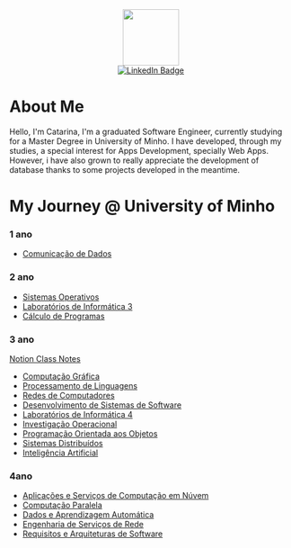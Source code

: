 
<div id="header" align="center">
  <img src="https://media.giphy.com/media/M9gbBd9nbDrOTu1Mqx/giphy.gif" width="100"/>
</div>

<div id="badges" align="center">
  <a href="https://www.linkedin.com/in/catarina-gon%C3%A7alves-684b241a3/">
    <img src="https://img.shields.io/badge/LinkedIn-blue?style=for-the-badge&logo=linkedin&logoColor=white" alt="LinkedIn Badge"/>
  </a>
</div>

# About Me
Hello, I'm Catarina, I'm a graduated Software Engineer, currently studying for a Master Degree in University of Minho. I have developed, through my studies, a special interest for Apps Development, specially Web Apps. However, i have also grown to really appreciate the development of database thanks to some projects developed in the meantime.


# My Journey @ University of Minho

### 1 ano

  - [Comunicação de Dados](https://github.com/CatarinaOG/Projeto-CD)


### 2 ano

  - [Sistemas Operativos](https://github.com/CatarinaOG/Projeto-SO)
  - [Laboratórios de Informática 3](https://github.com/CatarinaOG/Projeto-LI3)
  - [Cálculo de Programas](https://github.com/CatarinaOG/Projeto-CP)


### 3 ano

[Notion Class Notes](https://secret-soup-bd9.notion.site/3ano2sem-1c169c5b507d4a5f9d0330e31e7aa093)

  - [Computação Gráfica](https://github.com/CatarinaOG/Projeto-CG)
  - [Processamento de Linguagens](https://github.com/CatarinaOG/Projeto-PL)
  - [Redes de Computadores](https://github.com/CatarinaOG/TPs-RC)
  - [Desenvolvimento de Sistemas de Software](https://github.com/CatarinaOG/Projeto-DSS)
  - [Laboratórios de Informática 4](https://github.com/CatarinaOG/Projeto-LI4)
  - [Investigação Operacional](https://github.com/CatarinaOG/Projeto-IO)
  - [Programação Orientada aos Objetos](https://github.com/CatarinaOG/Projeto-POO)
  - [Sistemas Distribuídos](https://github.com/CatarinaOG/Projeto-SD)
  - [Inteligência Artificial](https://github.com/CatarinaOG/Projeto-IA)


### 4ano

  - [Aplicações e Serviços de Computação em Núvem](https://github.com/CatarinaOG/Projeto-ASCN)
  - [Computação Paralela](https://github.com/CatarinaOG/Projeto-CPar)
  - [Dados e Aprendizagem Automática](https://github.com/CatarinaOG/Projeto-DAA)
  - [Engenharia de Serviços de Rede](https://github.com/CatarinaOG/Projeto-ESR)
  - [Requisitos e Arquiteturas de Software](https://github.com/CatarinaOG/Projeto-RAS)
  

